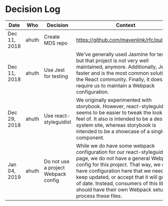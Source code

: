 # Decision Log

| Date         | Who   | Decision               | Context                                   |
|--------------|-------|------------------------|-------------------------------------------|
| Dec 11, 2018 | ahuth | Create MDS repo        | https://github.com/mavenlink/rfc/pull/145 |
| Dec 11, 2018 | ahuth | Use Jest for testing   | We've generally used Jasmine for testing, but that project is not very well maintained, anymore. Additionally, Jest is faster and is the most common solution in the React community. Finally, it does not require us to maintain a Webpack configuration. |
| Dec 29, 2018 | ahuth | Use react-styleguidist | We originally experimented with storybook. However, react-styleguidist seems to be easier to tweak the look and feel of. It also is intended to be a design-system site, whereas storybook is intended to be a showcase of a single component. |
| Jan 04, 2019 | ahuth | Do not use a project Webpack config | While we do have some webpack configuration for our react-styleguidist page, we do not have a general Webpack config for this project. That way, we don't have configuration here that we need to keep updated, or accept that it will go out of date. Instead, consumers of this library should have their own Webpack setup to process these files. |
